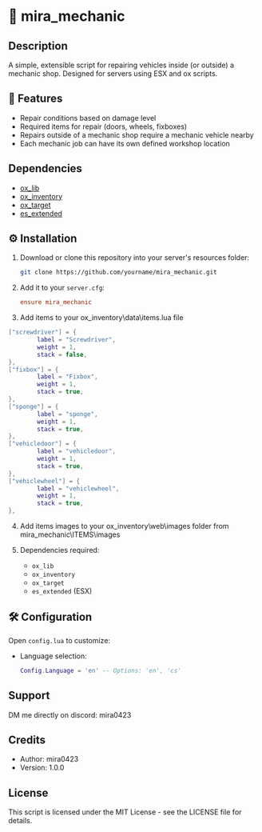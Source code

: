 # 🚗 mira_mechanic

## Description
A simple, extensible script for repairing vehicles inside (or outside) a mechanic shop. Designed for servers using ESX and ox scripts.

## 🔧 Features
- Repair conditions based on damage level
- Required items for repair (doors, wheels, fixboxes)
- Repairs outside of a mechanic shop require a mechanic vehicle nearby
- Each mechanic job can have its own defined workshop location

## Dependencies
- [ox_lib](https://github.com/overextended/ox_lib)
- [ox_inventory](https://github.com/overextended/ox_inventory)
- [ox_target](https://github.com/overextended/ox_target)
- [es_extended](https://github.com/esx-framework/esx_core/tree/main/%5Bcore%5D/es_extended)


## ⚙️ Installation

1. Download or clone this repository into your server's resources folder:
    ```bash
    git clone https://github.com/yourname/mira_mechanic.git
    ```

2. Add it to your `server.cfg`:
    ```cfg
    ensure mira_mechanic
    ```

3. Add items to your ox_inventory\data\items.lua file
```lua
["screwdriver"] = {
		label = "Screwdriver",
		weight = 1,
		stack = false,
},
["fixbox"] = {
		label = "Fixbox",
		weight = 1,
		stack = true,
},
["sponge"] = {
		label = "sponge",
		weight = 1,
		stack = true,
},
["vehicledoor"] = {
		label = "vehicledoor",
		weight = 1,
		stack = true,
},
["vehiclewheel"] = {
		label = "vehiclewheel",
		weight = 1,
		stack = true,
},
```

4. Add items images to your ox_inventory\web\images folder from mira_mechanic\ITEMS\images

5. Dependencies required:
    - `ox_lib`
    - `ox_inventory`
    - `ox_target`
    - `es_extended` (ESX)

## 🛠️ Configuration

Open `config.lua` to customize:

- Language selection:
  ```lua
  Config.Language = 'en' -- Options: 'en', 'cs'

## Support
DM me directly on discord: mira0423

## Credits
- Author: mira0423
- Version: 1.0.0

## License
This script is licensed under the MIT License - see the LICENSE file for details.
